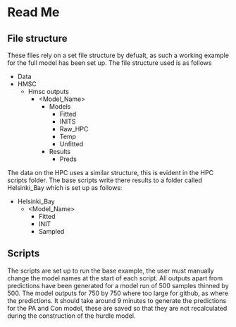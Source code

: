 # Read Me
## File structure
These files rely on a set file structure by defualt, as such a working example for the full model has been set up. The file structure used is as follows
- Data
- HMSC
	- Hmsc outputs
	  - <Model_Name>
		- Models
		  - Fitted
		  - INITS
		  - Raw_HPC
		  - Temp
		  - Unfitted
		- Results
		  - Preds

The data on the HPC uses a similar structure, this is evident in the HPC scripts folder. The base scripts write there results to a folder called Helsinki_Bay which is set up as follows:
- Helsinki_Bay
	- <Model_Name>
		- Fitted
		- INIT
		- Sampled

## Scripts
The scripts are set up to run the base example, the user must manually change the model names at the start of each script. All outputs apart from predictions have been generated for a model run of 500 samples thinned by 500. The model outputs for 750 by 750 where too large for github, as where the predictions. It should take around 9 minutes to generate the predictions for the PA and Con model, these are saved so that they are not recalculated during the construction of the hurdle model.
